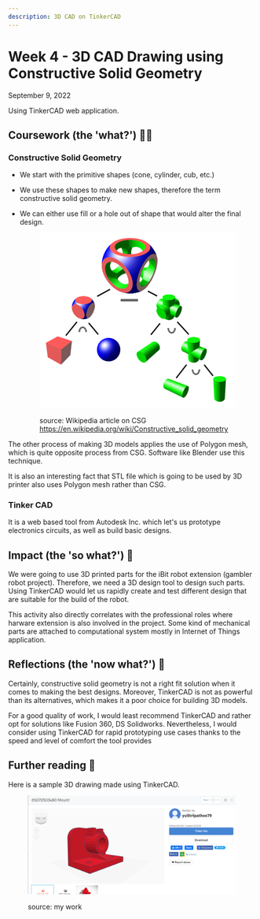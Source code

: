 ```yaml
---
description: 3D CAD on TinkerCAD
---
```


# Week 4 - 3D CAD Drawing using Constructive Solid Geometry

September 9, 2022

Using TinkerCAD web application.

## Coursework (the 'what?') 🤷‍♂️

### Constructive Solid Geometry

* We start with the primitive shapes (cone, cylinder, cub, etc.)
* We use these shapes to make new shapes, therefore the term constructive solid geometry.
*   We can either use fill or a hole out of shape that would alter the final design.

    <figure><img src="../.gitbook/assets/image.png" alt=""><figcaption><p>source: Wikipedia article on CSG <a href="https://en.wikipedia.org/wiki/Constructive_solid_geometry">https://en.wikipedia.org/wiki/Constructive_solid_geometry</a></p></figcaption></figure>

The other process of making 3D models applies the use of Polygon mesh, which is quite opposite process from CSG. Software like Blender use this technique.

It is also an interesting fact that STL file which is going to be used by 3D printer also uses Polygon mesh rather than CSG.

### **Tinker CAD**

It is a web based tool from Autodesk Inc. which let's us prototype electronics circuits, as well as build basic designs.

## Impact (the 'so what?') 🚀

We were going to use 3D printed parts for the iBit robot extension (gambler robot project). Therefore, we need a 3D design tool to design such parts. Using TinkerCAD would let us rapidly create and test different design that are suitable for the build of the robot.

This activity also directly correlates with the professional roles where harware extension is also involved in the project. Some kind of mechanical parts are attached to computational system mostly in Internet of Things application.

## Reflections (the 'now what?') 🤔

Certainly, constructive solid geometry is not a right fit solution when it comes to making the best designs. Moreover, TinkerCAD is not as powerful than its alternatives, which makes it a poor choice for building 3D models.

For a good quality of work, I would least recommend TinkerCAD and rather opt for solutions like Fusion 360, DS Solidworks. Nevertheless, I would consider using TinkerCAD for rapid prototyping use cases thanks to the speed and level of comfort the tool provides

## Further reading 📄

Here is a sample 3D drawing made using TinkerCAD.

<figure><img src="../.gitbook/assets/image (1).png" alt=""><figcaption><p>source: my work</p></figcaption></figure>
